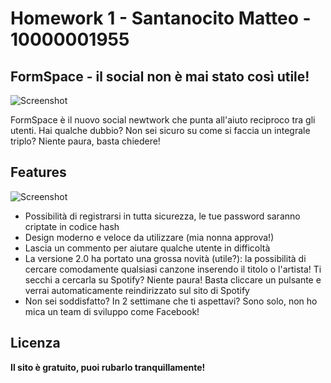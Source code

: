 # Homework 1 - Santanocito Matteo - 10000001955
## FormSpace - il social non è mai stato così utile!
![Screenshot](homepage1.png) 

FormSpace è il nuovo social newtwork che punta all'aiuto reciproco tra gli utenti. 
Hai qualche dubbio? Non sei sicuro su come si faccia un integrale triplo? Niente paura, basta chiedere! 

## Features
![Screenshot](homepage-mobile.png) 

- Possibilità di registrarsi in tutta sicurezza, le tue password saranno criptate in codice hash
- Design moderno e veloce da utilizzare (mia nonna approva!)
- Lascia un commento per aiutare qualche utente in difficoltà
- La versione 2.0 ha portato una grossa novità (utile?): la possibilità di cercare comodamente qualsiasi canzone inserendo il titolo o l'artista! 
Ti secchi a cercarla su Spotify? Niente paura! Basta cliccare un pulsante e verrai automaticamente reindirizzato sul sito di Spotify
- Non sei soddisfatto? In 2 settimane che ti aspettavi? Sono solo, non ho mica un team di sviluppo come Facebook!

## Licenza

**Il sito è gratuito, puoi rubarlo tranquillamente!**

